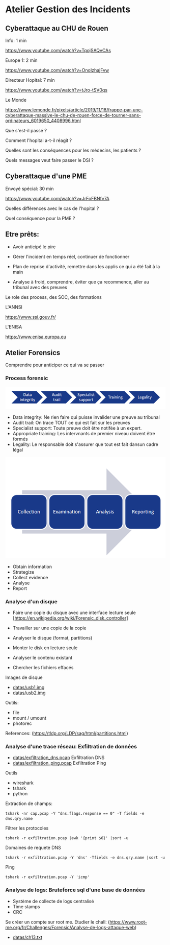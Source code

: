 # Atelier Gestion des Incidents



## Cyberattaque au CHU de Rouen


Info: 1 min

https://www.youtube.com/watch?v=TqojSAQvCAs

Europe 1: 2 min

https://www.youtube.com/watch?v=OnoIzhajFvw

Directeur Hopital: 7 min 

https://www.youtube.com/watch?v=tJro-tSV0qs

Le Monde

https://www.lemonde.fr/pixels/article/2019/11/18/frappe-par-une-cyberattaque-massive-le-chu-de-rouen-force-de-tourner-sans-ordinateurs_6019650_4408996.html


Que s'est-il passé ?

Comment l'hopital a-t-il réagit ?

Quelles sont les conséquences pour les médecins, les patients ?

Quels messages veut faire passer le DSI ?


## Cyberattaque d'une PME 

 
Envoyé spécial: 30 min

https://www.youtube.com/watch?v=JrFoFBNfv7A

Quelles différences avec le cas de l'hopital ?

Quel conséquence pour la PME ?



## Etre prêts: 

- Avoir anticipé le pire 

- Gérer l'incident en temps réel, continuer de fonctionner
  
- Plan de reprise d'activité, remettre dans les applis ce qui a été fait à la main 

- Analyse à froid, comprendre, éviter que ça recommence, aller au tribunal avec des preuves


Le role des process, des SOC, des formations 

L'ANNSI 

https://www.ssi.gouv.fr/


L'ENISA 

https://www.enisa.europa.eu






## Atelier Forensics 

Comprendre pour anticiper ce qui va se passer 



### Process forensic 


![Process Forensic](img/forensic_process.png)

- Data integrity: Ne rien faire qui puisse invalider une preuve au tribunal
- Audit trail: On trace TOUT ce qui est fait sur les preuves 
- Specialist support: Toute preuve doit être notifée à un expert.
- Appropriate training: Les intervnants de premier niveau doivent être formés
- Legality: Le responsable doit s'assurer que tout est fait dansun cadre légal

![OSCAR](img/oscar.png)
- Obtain information
- Strategize
- Collect evidence
- Analyse
- Report


### Analyse d'un disque 

- Faire une copie du disque avec une interface lecture seule [https://en.wikipedia.org/wiki/Forensic_disk_controller]
- Travailler sur une copie de la copie 

- Analyser le disque (format, partitions)
- Monter le disk en lecture seule 
- Analyser le contenu existant
- Chercher les fichiers effacés 

Images de disque
- [datas/usb1.img](./datas/usb1.img)
- [datas/usb2.img](./datas/usb2.img)

Outils:
- file 
- mount / umount 
- photorec  

References:
(https://tldp.org/LDP/sag/html/partitions.html)


### Analyse d'une trace réseau: Exfiltration de données  


- [datas/exfiltration_dns.pcap](./datas/exfiltration_dns.pcap) Exfiltration DNS
- [datas/exfiltration_ping.pcap](./datas/exfiltration_dns.pcap) Exfiltration Ping
 
 
Outils
- wireshark 
- tshark 
- python 

Extraction de champs:
```
tshark -nr cap.pcap -Y "dns.flags.response == 0" -T fields -e dns.qry.name
```

Filtrer les protocoles 
```
tshark -r exfiltration.pcap |awk '{print $6}' |sort -u
```

Domaines de requete DNS 
```
tshark -r exfiltration.pcap -Y 'dns' -Tfields -e dns.qry.name |sort -u
```

Ping
```
tshark -r exfiltration.pcap -Y 'icmp'
```


### Analyse de logs: Bruteforce sql d'une base de données 

- Système de collecte de logs centralisé
- Time stamps 
- CRC 

Se créer un compte sur root me. 
Etudier le chall: (https://www.root-me.org/fr/Challenges/Forensic/Analyse-de-logs-attaque-web)
- [datas/ch13.txt](datas/ch13.txt)




 








